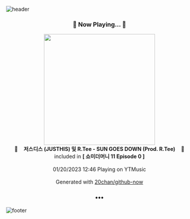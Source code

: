 ![header](https://capsule-render.vercel.app/api?type=wave&height=170&section=header&text=Hi.%20I'm%20SHIFT&fontColor=090707&fontAlignX=45&fontAlignY=65&fontSize=100)

<h3 align="center">🎵 Now Playing... 🎵</h3>
<p align="center">
  <a href="https://music.youtube.com/watch?v=Qet5daXv06Q">
    <img width="300" src="https://lh3.googleusercontent.com/W8CUpcgcAB5g8jhZN5-W8OjNI4L7T7p_gBMHfwcP12gU56E1izY06BXcC9_E1-es6JZ4TTaWw_h_BubX">
  </a>
  <br>
  🎵&nbsp&nbsp&nbsp <b>저스디스 (JUSTHIS) 및 R.Tee - SUN GOES DOWN (Prod. R.Tee)</b> &nbsp&nbsp&nbsp🎵
  <br>
  included in <b>[ 쇼미더머니 11 Episode 0 ]</b>
  
  <br />
  <br />
  01/20/2023 12:46 Playing on YTMusic
  <br />
  <br />
  Generated with <a href="https://github.com/20chan/github-now">20chan/github-now</a>
</p>

<h3 align="center">•••</h3>

![footer](https://capsule-render.vercel.app/api?type=wave&height=150&section=footer)
